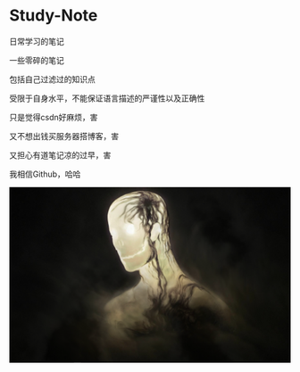 # Study-Note
日常学习的笔记

一些零碎的笔记

包括自己过滤过的知识点

受限于自身水平，不能保证语言描述的严谨性以及正确性

只是觉得csdn好麻烦，害

又不想出钱买服务器搭博客，害

又担心有道笔记凉的过早，害

我相信Github，哈哈

![image](https://github.com/duan1998/Study-Note/blob/master/Images/image-20200708164142283.png)
